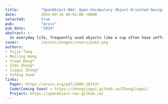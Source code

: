 ```yaml
---
title:          "OpenObject-NAV: Open-Vocabulary Object-Oriented Navigation Based on Dynamic Carrier-Relationship Scene Graph"
date:           2024-09-16 00:01:00 +0800
selected:       true
pub:            "Arxiv"
pub_date:       "2024"
abstract: >-
  In everyday life, frequently used objects like a cup often have unffxed positions and multiple instances within the same category, and their carriers frequently change as well. As a result, it becomes challenging for a robot to efffciently navigate to speciffc instances. To tackle this challenge, the robot must capture and update scene changes and plans continuously. However, current object navigation approaches focus mainly on semantic-level tasks and lack dynamic scene memory updates. This paper captures the relationships between frequently used objects and their static carriers. It constructs an open-vocabulary Carrier-Relationship Scene Graph (CRSG) and updates the carrying status during robot navigation to reffect dynamic changes in frequently used objects. Based on the CRSG, we further propose an instance navigation method that models the navigation process as a Markov Decision Process. At each step, decisions are informed by LLM commonsense knowledge and VLM feature similarity. We designed a series of long-sequence navigation tasks for frequently used everyday items in the Habitat simulator. The results demonstrate that by updating the CRSG, the robot can efffciently locate moved targets. Additionally, we deployed our algorithm on an actual robot and validated its practical effectiveness.
cover:          /assets/images/covers/pub2.png
authors:
- Yujie Tang
- Meiling Wang
- Yinan Deng* 
- Zibo Zheng*
- Jiagui Zhong*
- Yufeng Yue#
links:
  Paper: https://arxiv.org/pdf/2409.18743?
  Code(Coming Soon) : https://zhongjiagui.github.io/ZhongJiagui/
  Project: https://openobject-nav.github.io/
---
```


